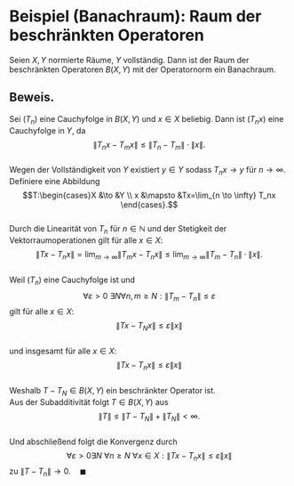 # Beispiel (Banachraum): Raum der beschränkten Operatoren
Seien $X,Y$ normierte Räume, $Y$ vollständig. Dann ist der Raum der beschränkten Operatoren $B(X,Y)$ mit der Operatornorm ein Banachraum.
## Beweis.
Sei $(T_n)$ eine Cauchyfolge in $B(X,Y)$ und $x\in X$ beliebig. Dann ist $(T_nx)$ eine Cauchyfolge in $Y$, da $$\left\lVert T_nx -T_mx \right\rVert \le \left\lVert T_n - T_m \right\rVert \cdot \left\lVert x \right\rVert.$$  
Wegen der Vollständigkeit von $Y$ existiert $y\in Y$ sodass $T_nx \to y$ für $n\to \infty$.  
Definiere eine Abbildung $$T:\begin{cases}X &\to &Y \\ x &\mapsto &Tx=\lim_{n \to \infty} T_nx \end{cases}.$$  
Durch die Linearität von $T_n$ für $n\in \mathbb N$ und der Stetigkeit der Vektorraumoperationen gilt für alle $x\in X$: $$\left\lVert Tx-T_nx \right\rVert = \lim_{m \to \infty} \left\lVert T_mx-T_nx \right\rVert \le \lim_{m \to \infty}  \left\lVert T_m-T_n \right\rVert \cdot \left\lVert x \right\rVert .$$  
Weil $(T_n)$ eine Cauchyfolge ist und $$\forall \varepsilon \gt 0\ \exists N \forall  n,m \ge N: \left\lVert T_m-T_n \right\rVert \le \varepsilon$$gilt für alle $x\in X:$ $$\left\lVert Tx - T_Nx \right\rVert \le \varepsilon \left\lVert x \right\rVert $$  
und insgesamt für alle $x\in X:$ $$\left\lVert Tx-T_nx \right\rVert \le \varepsilon \left\lVert x \right\rVert$$  
Weshalb $T-T_N \in B(X,Y)$ ein beschränkter Operator ist.  
Aus der Subadditivität folgt $T\in B(X,Y)$ aus $$\left\lVert T \right\rVert \le \left\lVert T-T_N \right\rVert +\left\lVert T_N \right\rVert \lt \infty.$$  
Und abschließend folgt die Konvergenz durch $$\forall \varepsilon \gt 0 \exists N \ \forall n \ge N \ \forall x\in X: \left\lVert Tx - T_nx \right\rVert \le \varepsilon \left\lVert x \right\rVert $$ zu $\left\lVert T-T_n \right\rVert \to 0.\quad\blacksquare$
